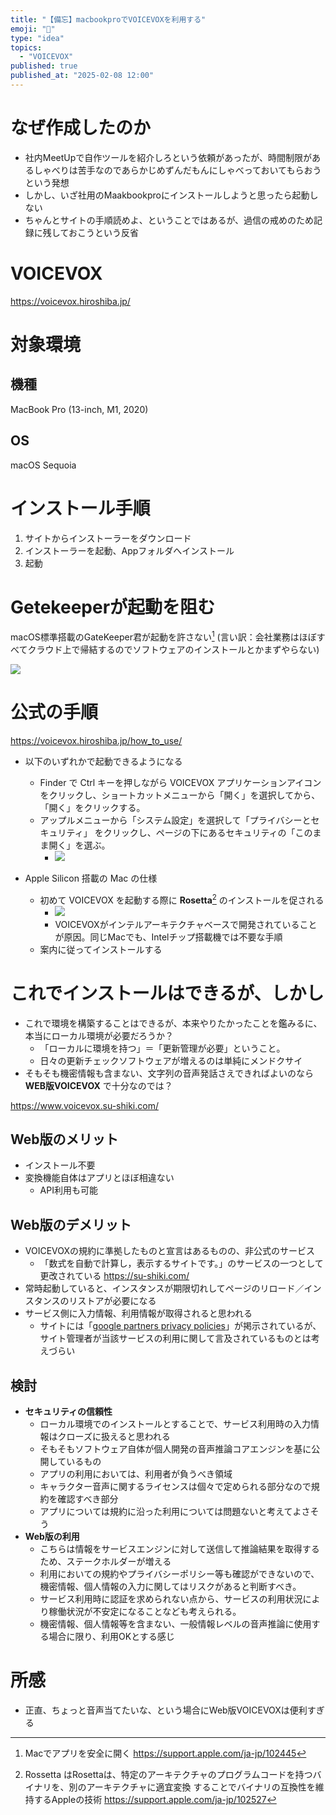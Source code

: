 ```yaml
---
title: "【備忘】macbookproでVOICEVOXを利用する"
emoji: "🦆"
type: "idea"
topics:
  - "VOICEVOX"
published: true
published_at: "2025-02-08 12:00"
---
```


# なぜ作成したのか
- 社内MeetUpで自作ツールを紹介しろという依頼があったが、時間制限があるしゃべりは苦手なのであらかじめずんだもんにしゃべっておいてもらおうという発想
- しかし、いざ社用のMaakbookproにインストールしようと思ったら起動しない
- ちゃんとサイトの手順読めよ、ということではあるが、過信の戒めのため記録に残しておこうという反省

# VOICEVOX
https://voicevox.hiroshiba.jp/

# 対象環境
## 機種
MacBook Pro (13-inch, M1, 2020)
## OS
macOS Sequoia

# インストール手順
1. サイトからインストーラーをダウンロード
2. インストーラーを起動、Appフォルダへインストール
3. 起動
   
# Getekeeperが起動を阻む
macOS標準搭載のGateKeeper君が起動を許さない[^1]
(言い訳：会社業務はほぼすべてクラウド上で帰結するのでソフトウェアのインストールとかまずやらない)

![](/images/2025020900001/2025020901.png)



# 公式の手順
https://voicevox.hiroshiba.jp/how_to_use/

- 以下のいずれかで起動できるようになる
  - Finder で Ctrl キーを押しながら VOICEVOX アプリケーションアイコンをクリックし、ショートカットメニューから「開く」を選択してから、「開く」をクリックする。
  - アップルメニューから「システム設定」を選択して「プライバシーとセキュリティ」 をクリックし、ページの下にあるセキュリティの「このまま開く」を選ぶ。
    - ![](/images/2025020900001/2025020902.png)

- Apple Silicon 搭載の Mac の仕様
  - 初めて VOICEVOX を起動する際に **Rosetta**[^2] のインストールを促される
    - ![](/images/2025020900001/2025020903.jpg)
    - VOICEVOXがインテルアーキテクチャベースで開発されていることが原因。同じMacでも、Intelチップ搭載機では不要な手順
  - 案内に従ってインストールする

# これでインストールはできるが、しかし

- これで環境を構築することはできるが、本来やりたかったことを鑑みるに、本当にローカル環境が必要だろうか？
  - 「ローカルに環境を持つ」＝「更新管理が必要」ということ。
  - 日々の更新チェックソフトウェアが増えるのは単純にメンドクサイ
- そもそも機密情報も含まない、文字列の音声発話さえできればよいのなら **WEB版VOICEVOX** で十分なのでは？

https://www.voicevox.su-shiki.com/

## Web版のメリット
- インストール不要
- 変換機能自体はアプリとほぼ相違ない
  - API利用も可能

## Web版のデメリット
- VOICEVOXの規約に準拠したものと宣言はあるものの、非公式のサービス
  - 「数式を自動で計算し，表示するサイトです。」のサービスの一つとして更改されている
  https://su-shiki.com/
- 常時起動していると、インスタンスが期限切れしてページのリロード／インスタンスのリストアが必要になる
- サービス側に入力情報、利用情報が取得されると思われる
  - サイトには「[google partners privacy policies](https://www.google.com/intl/en/policies/privacy/partners/)」が掲示されているが、サイト管理者が当該サービスの利用に関して言及されているものとは考えづらい

## 検討
- **セキュリティの信頼性**
  - ローカル環境でのインストールとすることで、サービス利用時の入力情報はクローズに扱えると思われる
  - そもそもソフトウェア自体が個人開発の音声推論コアエンジンを基に公開しているもの
  - アプリの利用においては、利用者が負うべき領域
  - キャラクター音声に関するライセンスは個々で定められる部分なので規約を確認すべき部分
  - アプリについては規約に沿った利用については問題ないと考えてよさそう
- **Web版の利用**
  - こちらは情報をサービスエンジンに対して送信して推論結果を取得するため、ステークホルダーが増える
  - 利用においての規約やプライバシーポリシー等も確認ができないので、機密情報、個人情報の入力に関してはリスクがあると判断すべき。
  - サービス利用時に認証を求められない点から、サービスの利用状況により稼働状況が不安定になることなども考えられる。
  - 機密情報、個人情報等を含まない、一般情報レベルの音声推論に使用する場合に限り、利用OKとする感じ

# 所感
- 正直、ちょっと音声当てたいな、という場合にWeb版VOICEVOXは便利すぎる


[^1]: Macでアプリを安全に開く
https://support.apple.com/ja-jp/102445

[^2]: Rossetta はRosettaは、特定のアーキテクチャのプログラムコードを持つバイナリを、別のアーキテクチャに適宜変換 することでバイナリの互換性を維持するAppleの技術
https://support.apple.com/ja-jp/102527



